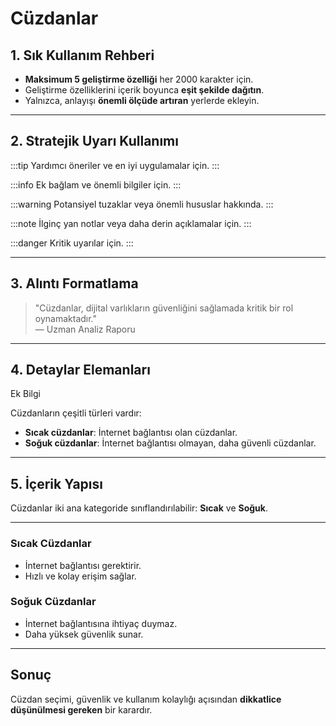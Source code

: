 # Cüzdanlar

## 1. Sık Kullanım Rehberi

- **Maksimum 5 geliştirme özelliği** her 2000 karakter için.
- Geliştirme özelliklerini içerik boyunca **eşit şekilde dağıtın**.
- Yalnızca, anlayışı **önemli ölçüde artıran** yerlerde ekleyin.

---

## 2. Stratejik Uyarı Kullanımı

:::tip
Yardımcı öneriler ve en iyi uygulamalar için.
:::

:::info
Ek bağlam ve önemli bilgiler için.
:::

:::warning
Potansiyel tuzaklar veya önemli hususlar hakkında.
:::

:::note
İlginç yan notlar veya daha derin açıklamalar için.
:::

:::danger
Kritik uyarılar için.
:::

---

## 3. Alıntı Formatlama

> "Cüzdanlar, dijital varlıkların güvenliğini sağlamada kritik bir rol oynamaktadır."  
> — Uzman Analiz Raporu

---

## 4. Detaylar Elemanları


Ek Bilgi

Cüzdanların çeşitli türleri vardır:
- **Sıcak cüzdanlar**: İnternet bağlantısı olan cüzdanlar.
- **Soğuk cüzdanlar**: İnternet bağlantısı olmayan, daha güvenli cüzdanlar.



---

## 5. İçerik Yapısı

Cüzdanlar iki ana kategoride sınıflandırılabilir: **Sıcak** ve **Soğuk**. 

---

### Sıcak Cüzdanlar

- İnternet bağlantısı gerektirir.
- Hızlı ve kolay erişim sağlar.

### Soğuk Cüzdanlar

- İnternet bağlantısına ihtiyaç duymaz.
- Daha yüksek güvenlik sunar.

---

## Sonuç

Cüzdan seçimi, güvenlik ve kullanım kolaylığı açısından **dikkatlice düşünülmesi gereken** bir karardır.